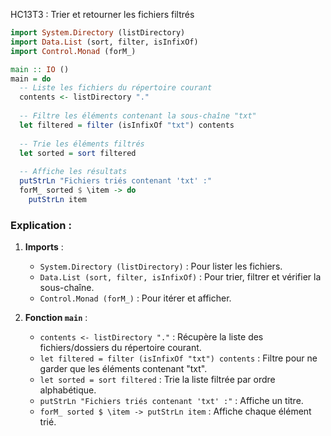 HC13T3 : Trier et retourner les fichiers filtrés

```haskell
import System.Directory (listDirectory)
import Data.List (sort, filter, isInfixOf)
import Control.Monad (forM_)

main :: IO ()
main = do
  -- Liste les fichiers du répertoire courant
  contents <- listDirectory "."
  
  -- Filtre les éléments contenant la sous-chaîne "txt"
  let filtered = filter (isInfixOf "txt") contents
  
  -- Trie les éléments filtrés
  let sorted = sort filtered
  
  -- Affiche les résultats
  putStrLn "Fichiers triés contenant 'txt' :"
  forM_ sorted $ \item -> do
    putStrLn item
```

### Explication :

1. **Imports** :
   - `System.Directory (listDirectory)` : Pour lister les fichiers.
   - `Data.List (sort, filter, isInfixOf)` : Pour trier, filtrer et vérifier la sous-chaîne.
   - `Control.Monad (forM_)` : Pour itérer et afficher.

2. **Fonction `main`** :
   - `contents <- listDirectory "."` : Récupère la liste des fichiers/dossiers du répertoire courant.
   - `let filtered = filter (isInfixOf "txt") contents` : Filtre pour ne garder que les éléments contenant "txt".
   - `let sorted = sort filtered` : Trie la liste filtrée par ordre alphabétique.
   - `putStrLn "Fichiers triés contenant 'txt' :"` : Affiche un titre.
   - `forM_ sorted $ \item -> putStrLn item` : Affiche chaque élément trié.

  
